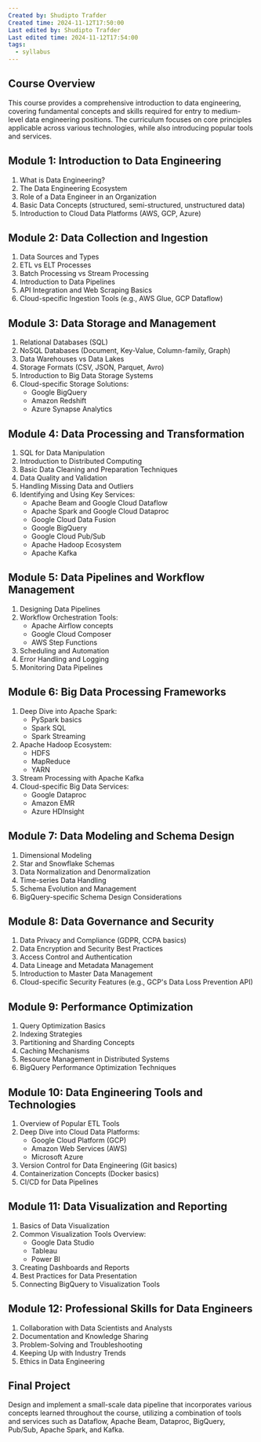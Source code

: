 ```yaml
---
Created by: Shudipto Trafder
Created time: 2024-11-12T17:50:00
Last edited by: Shudipto Trafder
Last edited time: 2024-11-12T17:54:00
tags:
  - syllabus
---
```

## Course Overview
This course provides a comprehensive introduction to data engineering, covering fundamental concepts and skills required for entry to medium-level data engineering positions. The curriculum focuses on core principles applicable across various technologies, while also introducing popular tools and services.

## Module 1: Introduction to Data Engineering
1. What is Data Engineering?
2. The Data Engineering Ecosystem
3. Role of a Data Engineer in an Organization
4. Basic Data Concepts (structured, semi-structured, unstructured data)
5. Introduction to Cloud Data Platforms (AWS, GCP, Azure)

## Module 2: Data Collection and Ingestion
1. Data Sources and Types
2. ETL vs ELT Processes
3. Batch Processing vs Stream Processing
4. Introduction to Data Pipelines
5. API Integration and Web Scraping Basics
6. Cloud-specific Ingestion Tools (e.g., AWS Glue, GCP Dataflow)

## Module 3: Data Storage and Management
1. Relational Databases (SQL)
2. NoSQL Databases (Document, Key-Value, Column-family, Graph)
3. Data Warehouses vs Data Lakes
4. Storage Formats (CSV, JSON, Parquet, Avro)
5. Introduction to Big Data Storage Systems
6. Cloud-specific Storage Solutions:
   - Google BigQuery
   - Amazon Redshift
   - Azure Synapse Analytics

## Module 4: Data Processing and Transformation
1. SQL for Data Manipulation
2. Introduction to Distributed Computing
3. Basic Data Cleaning and Preparation Techniques
4. Data Quality and Validation
5. Handling Missing Data and Outliers
6. Identifying and Using Key Services:
   - Apache Beam and Google Cloud Dataflow
   - Apache Spark and Google Cloud Dataproc
   - Google Cloud Data Fusion
   - Google BigQuery
   - Google Cloud Pub/Sub
   - Apache Hadoop Ecosystem
   - Apache Kafka

## Module 5: Data Pipelines and Workflow Management
1. Designing Data Pipelines
2. Workflow Orchestration Tools:
   - Apache Airflow concepts
   - Google Cloud Composer
   - AWS Step Functions
3. Scheduling and Automation
4. Error Handling and Logging
5. Monitoring Data Pipelines

## Module 6: Big Data Processing Frameworks
1. Deep Dive into Apache Spark:
   - PySpark basics
   - Spark SQL
   - Spark Streaming
2. Apache Hadoop Ecosystem:
   - HDFS
   - MapReduce
   - YARN
3. Stream Processing with Apache Kafka
4. Cloud-specific Big Data Services:
   - Google Dataproc
   - Amazon EMR
   - Azure HDInsight

## Module 7: Data Modeling and Schema Design
1. Dimensional Modeling
2. Star and Snowflake Schemas
3. Data Normalization and Denormalization
4. Time-series Data Handling
5. Schema Evolution and Management
6. BigQuery-specific Schema Design Considerations

## Module 8: Data Governance and Security
1. Data Privacy and Compliance (GDPR, CCPA basics)
2. Data Encryption and Security Best Practices
3. Access Control and Authentication
4. Data Lineage and Metadata Management
5. Introduction to Master Data Management
6. Cloud-specific Security Features (e.g., GCP's Data Loss Prevention API)

## Module 9: Performance Optimization
1. Query Optimization Basics
2. Indexing Strategies
3. Partitioning and Sharding Concepts
4. Caching Mechanisms
5. Resource Management in Distributed Systems
6. BigQuery Performance Optimization Techniques

## Module 10: Data Engineering Tools and Technologies
1. Overview of Popular ETL Tools
2. Deep Dive into Cloud Data Platforms:
   - Google Cloud Platform (GCP)
   - Amazon Web Services (AWS)
   - Microsoft Azure
3. Version Control for Data Engineering (Git basics)
4. Containerization Concepts (Docker basics)
5. CI/CD for Data Pipelines

## Module 11: Data Visualization and Reporting
1. Basics of Data Visualization
2. Common Visualization Tools Overview:
   - Google Data Studio
   - Tableau
   - Power BI
3. Creating Dashboards and Reports
4. Best Practices for Data Presentation
5. Connecting BigQuery to Visualization Tools

## Module 12: Professional Skills for Data Engineers
1. Collaboration with Data Scientists and Analysts
2. Documentation and Knowledge Sharing
3. Problem-Solving and Troubleshooting
4. Keeping Up with Industry Trends
5. Ethics in Data Engineering

## Final Project
Design and implement a small-scale data pipeline that incorporates various concepts learned throughout the course, utilizing a combination of tools and services such as Dataflow, Apache Beam, Dataproc, BigQuery, Pub/Sub, Apache Spark, and Kafka.